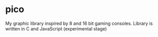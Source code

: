 # pico
My graphic library inspired by 8 and 16 bit gaming consoles. Library is written in C and JavaScript (experimental stage)
